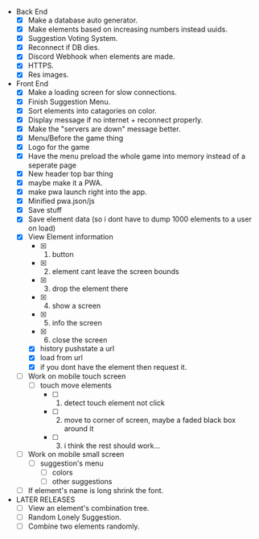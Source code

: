 - Back End
    - [X] Make a database auto generator.
    - [X] Make elements based on increasing numbers instead uuids.
    - [X] Suggestion Voting System.
    - [X] Reconnect if DB dies.
    - [X] Discord Webhook when elements are made.
    - [X] HTTPS.
    - [X] Res images.
- Front End
    - [X] Make a loading screen for slow connections.
    - [X] Finish Suggestion Menu.
    - [X] Sort elements into catagories on color.
    - [X] Display message if no internet + reconnect properly.
    - [X] Make the "servers are down" message better.
    - [X] Menu/Before the game thing
    - [X] Logo for the game
    - [X] Have the menu preload the whole game into memory
          instead of a seperate page
    - [X] New header top bar thing
    - [X] maybe make it a PWA.
    - [X] make pwa launch right into the app.
    - [X] Minified pwa.json/js
    - [X] Save stuff
    - [X] Save element data (so i dont have to dump 1000 elements to a user on load)
    - [X] View Element information
        - [X] 1. button
        - [X] 2. element cant leave the screen bounds
        - [X] 3. drop the element there
        - [X] 4. show a screen
        - [X] 5. info the screen
        - [X] 6. close the screen
        - [X] history pushstate a url
        - [X] load from url
        - [X] if you dont have the element then request it.
    - [ ] Work on mobile touch screen
        - [ ] touch move elements
            - [ ] 1. detect touch element not click
            - [ ] 2. move to corner of screen, maybe a faded black box around it
            - [ ] 3. i think the rest should work...
    - [ ] Work on mobile small screen
        - [ ] suggestion's menu
            - [ ] colors
            - [ ] other suggestions
    - [ ] If element's name is long shrink the font.

- LATER RELEASES
    - [ ] View an element's combination tree.
    - [ ] Random Lonely Suggestion.
    - [ ] Combine two elements randomly.
